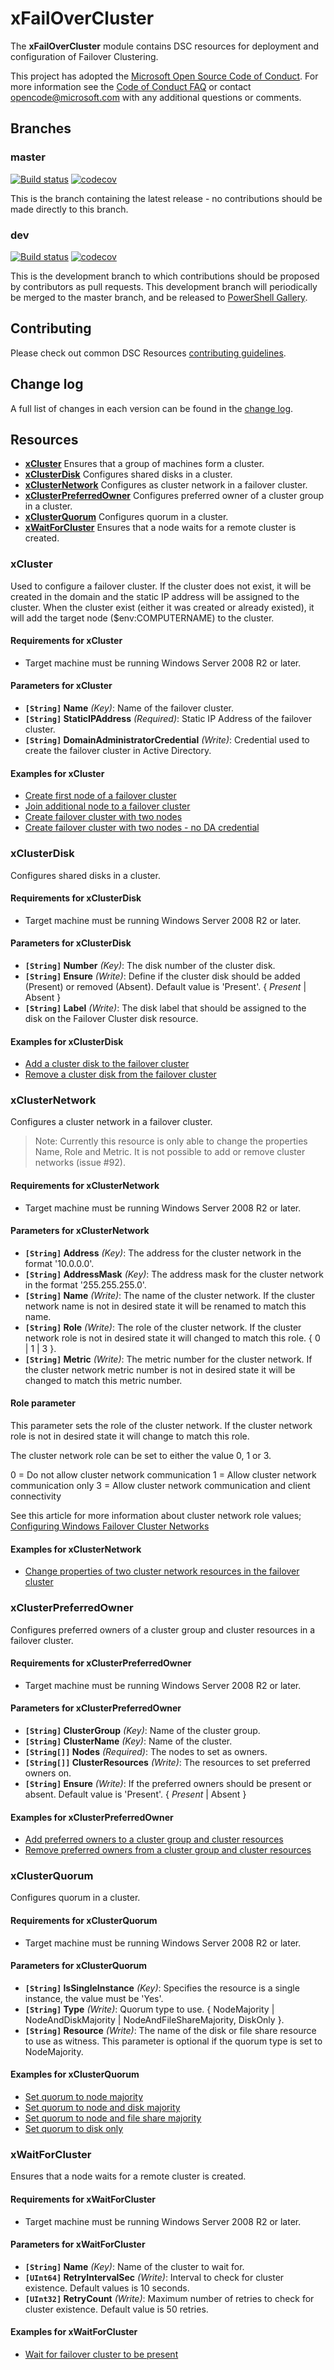 # xFailOverCluster

The **xFailOverCluster** module contains DSC resources for deployment and
configuration of Failover Clustering.

This project has adopted the [Microsoft Open Source Code of Conduct](https://opensource.microsoft.com/codeofconduct/).
For more information see the [Code of Conduct FAQ](https://opensource.microsoft.com/codeofconduct/faq/)
or contact [opencode@microsoft.com](mailto:opencode@microsoft.com) with any
additional questions or comments.

## Branches

### master

[![Build status](https://ci.appveyor.com/api/projects/status/6a59vfritv4kbc7d/branch/master?svg=true)](https://ci.appveyor.com/project/PowerShell/xfailovercluster/branch/master)
[![codecov](https://codecov.io/gh/PowerShell/xFailOverCluster/branch/master/graph/badge.svg)](https://codecov.io/gh/PowerShell/xFailOverCluster/branch/master)

This is the branch containing the latest release - no contributions should be
made directly to this branch.

### dev

[![Build status](https://ci.appveyor.com/api/projects/status/6a59vfritv4kbc7d/branch/dev?svg=true)](https://ci.appveyor.com/project/PowerShell/xfailovercluster/branch/dev)
[![codecov](https://codecov.io/gh/PowerShell/xFailOverCluster/branch/dev/graph/badge.svg)](https://codecov.io/gh/PowerShell/xFailOverCluster/branch/dev)

This is the development branch to which contributions should be proposed by
contributors as pull requests. This development branch will periodically be
merged to the master branch, and be released to [PowerShell Gallery](https://www.powershellgallery.com/).

## Contributing

Please check out common DSC Resources [contributing guidelines](https://github.com/PowerShell/DscResource.Kit/blob/master/CONTRIBUTING.md).

## Change log

A full list of changes in each version can be found in the [change log](CHANGELOG.md).

## Resources

* [**xCluster**](#xcluster) Ensures that a group of machines form a cluster.
* [**xClusterDisk**](#xclusterdisk) Configures shared disks in a cluster.
* [**xClusterNetwork**](#xclusternetwork) Configures as cluster network in a failover
  cluster.
* [**xClusterPreferredOwner**](#xclusterpreferredowner) Configures preferred
  owner of a cluster group in a cluster.
* [**xClusterQuorum**](#xclusterquorum) Configures quorum in a cluster.
* [**xWaitForCluster**](#xwaitforcluster) Ensures that a node waits for a remote
  cluster is created.

### xCluster

Used to configure a failover cluster. If the cluster does not exist, it will be
created in the domain and the static IP address will be assigned to the cluster.
When the cluster exist (either it was created or already existed), it will add
the target node ($env:COMPUTERNAME) to the cluster.

#### Requirements for xCluster

* Target machine must be running Windows Server 2008 R2 or later.

#### Parameters for xCluster

* **`[String]` Name** _(Key)_: Name of the failover cluster.
* **`[String]` StaticIPAddress** _(Required)_: Static IP Address of the failover
  cluster.
* **`[String]` DomainAdministratorCredential** _(Write)_: Credential used to
  create the failover cluster in Active Directory.

#### Examples for xCluster

* [Create first node of a failover cluster](/Examples/Resources/xCluster/1-CreateFirstNodeOfAFailoverCluster.ps1)
* [Join additional node to a failover cluster](/Examples/Resources/xCluster/2-JoinAdditionalNodeToFailoverCluster.ps1)
* [Create failover cluster with two nodes](/Examples/Resources/xCluster/3-CreateFailoverClusterWithTwoNodes.ps1)
* [Create failover cluster with two nodes - no DA credential](/Examples/Resources/xCluster/4-CreateFailoverClusterNoDomainAdminCred.ps1)

### xClusterDisk

Configures shared disks in a cluster.

#### Requirements for xClusterDisk

* Target machine must be running Windows Server 2008 R2 or later.

#### Parameters for xClusterDisk

* **`[String]` Number** _(Key)_: The disk number of the cluster disk.
* **`[String]` Ensure** _(Write)_: Define if the cluster disk should be added
  (Present) or removed (Absent). Default value is 'Present'.
  { *Present* | Absent }
* **`[String]` Label** _(Write)_: The disk label that should be assigned to the
  disk on the Failover Cluster disk resource.

#### Examples for xClusterDisk

* [Add a cluster disk to the failover cluster](/Examples/Resources/xClusterDisk/1-AddClusterDisk.ps1)
* [Remove a cluster disk from the failover cluster](/Examples/Resources/xClusterDisk/2-RemoveClusterDisk.ps1)

### xClusterNetwork

Configures a cluster network in a failover cluster.

>Note: Currently this resource is only able to change the properties Name, Role
>and Metric. It is not possible to add or remove cluster networks (issue #92).

#### Requirements for xClusterNetwork

* Target machine must be running Windows Server 2008 R2 or later.

#### Parameters for xClusterNetwork

* **`[String]` Address** _(Key)_: The address for the cluster network in the format
  '10.0.0.0'.
* **`[String]` AddressMask** _(Key)_: The address mask for the cluster network in
  the format '255.255.255.0'.
* **`[String]` Name** _(Write)_: The name of the cluster network. If the cluster
  network name is not in desired state it will be renamed to match this name.
* **`[String]` Role** _(Write)_: The role of the cluster network. If the cluster
  network role is not in desired state it will changed to match this role.
  { 0 | 1 | 3 }.
* **`[String]` Metric** _(Write)_: The metric number for the cluster network. If
  the cluster network metric number is not in desired state it will be changed to
  match this metric number.

#### Role parameter

This parameter sets the role of the cluster network. If the cluster network role
is not in desired state it will change to match this role.

The cluster network role can be set to either the value 0, 1 or 3.

0 = Do not allow cluster network communication
1 = Allow cluster network communication only
3 = Allow cluster network communication and client connectivity

See this article for more information about cluster network role values;
[Configuring Windows Failover Cluster Networks](https://blogs.technet.microsoft.com/askcore/2014/02/19/configuring-windows-failover-cluster-networks/)

#### Examples for xClusterNetwork

* [Change properties of two cluster network resources in the failover cluster](/Examples/Resources/xClusterNetwork/1-ChangeClusterNetwork.ps1)

### xClusterPreferredOwner

Configures preferred owners of a cluster group and cluster resources in a failover
cluster.

#### Requirements for xClusterPreferredOwner

* Target machine must be running Windows Server 2008 R2 or later.

#### Parameters for xClusterPreferredOwner

* **`[String]` ClusterGroup** _(Key)_: Name of the cluster group.
* **`[String]` ClusterName** _(Key)_: Name of the cluster.
* **`[String[]]` Nodes** _(Required)_: The nodes to set as owners.
* **`[String[]]` ClusterResources** _(Write)_: The resources to set preferred
  owners on.
* **`[String]` Ensure** _(Write)_: If the preferred owners should be present or
  absent. Default value is 'Present'. { *Present* | Absent }

#### Examples for xClusterPreferredOwner

* [Add preferred owners to a cluster group and cluster resources](/Examples/Resources/xClusterDisk/1-AddPreferredOwner.ps1)
* [Remove preferred owners from a cluster group and cluster resources](/Examples/Resources/xClusterDisk/2-RemovePreferredOwner.ps1)

### xClusterQuorum

Configures quorum in a cluster.

#### Requirements for xClusterQuorum

* Target machine must be running Windows Server 2008 R2 or later.

#### Parameters for xClusterQuorum

* **`[String]` IsSingleInstance** _(Key)_: Specifies the resource is a single
  instance, the value must be 'Yes'.
* **`[String]` Type** _(Write)_: Quorum type to use. { NodeMajority |
  NodeAndDiskMajority | NodeAndFileShareMajority, DiskOnly }.
* **`[String]` Resource** _(Write)_: The name of the disk or file share resource
  to use as witness. This parameter is optional if the quorum type is set to
  NodeMajority.

#### Examples for xClusterQuorum

* [Set quorum to node majority](/Examples/Resources/xClusterQuorum/1-SetQuorumToNodeMajority.ps1)
* [Set quorum to node and disk majority](/Examples/Resources/xClusterQuorum/2-SetQuorumToNodeAndDiskMajority.ps1)
* [Set quorum to node and file share majority](/Examples/Resources/xClusterQuorum/3-SetQuorumToNodeAndFileShareMajority.ps1)
* [Set quorum to disk only](/Examples/Resources/xClusterQuorum/4-SetQuorumToDiskOnly.ps1)

### xWaitForCluster

Ensures that a node waits for a remote cluster is created.

#### Requirements for xWaitForCluster

* Target machine must be running Windows Server 2008 R2 or later.

#### Parameters for xWaitForCluster

* **`[String]` Name** _(Key)_: Name of the cluster to wait for.
* **`[UInt64]` RetryIntervalSec** _(Write)_: Interval to check for cluster
  existence. Default values is 10 seconds.
* **`[UInt32]` RetryCount** _(Write)_: Maximum number of retries to check for
  cluster existence. Default value is 50 retries.

#### Examples for xWaitForCluster

* [Wait for failover cluster to be present](/Examples/Resources/xWaitForCluster/1-WaitForFailoverClusterToBePresent.ps1)
